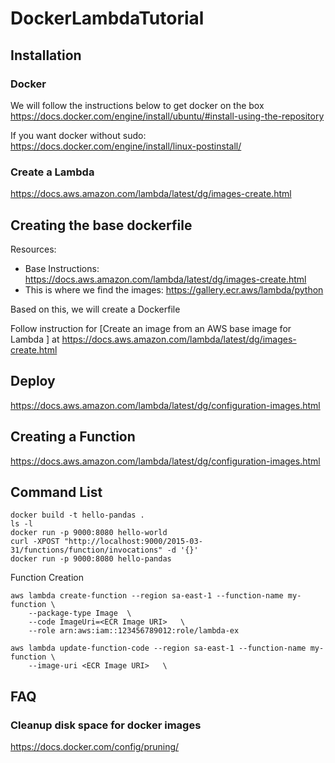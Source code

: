# DockerLambdaTutorial

## Installation

### Docker
We will follow the instructions below to get docker on the box
https://docs.docker.com/engine/install/ubuntu/#install-using-the-repository

If you want docker without sudo:
https://docs.docker.com/engine/install/linux-postinstall/

### Create a Lambda
https://docs.aws.amazon.com/lambda/latest/dg/images-create.html

## Creating the base dockerfile
Resources:

- Base Instructions: https://docs.aws.amazon.com/lambda/latest/dg/images-create.html
- This is where we find the images: https://gallery.ecr.aws/lambda/python

Based on this, we will create a Dockerfile

Follow instruction for [Create an image from an AWS base image for Lambda
] at https://docs.aws.amazon.com/lambda/latest/dg/images-create.html

## Deploy
https://docs.aws.amazon.com/lambda/latest/dg/configuration-images.html


## Creating a Function
https://docs.aws.amazon.com/lambda/latest/dg/configuration-images.html

## Command List
```
docker build -t hello-pandas .   
ls -l
docker run -p 9000:8080 hello-world 
curl -XPOST "http://localhost:9000/2015-03-31/functions/function/invocations" -d '{}'
docker run -p 9000:8080 hello-pandas
```

Function Creation
```
aws lambda create-function --region sa-east-1 --function-name my-function \
    --package-type Image  \
    --code ImageUri=<ECR Image URI>   \
    --role arn:aws:iam::123456789012:role/lambda-ex 

aws lambda update-function-code --region sa-east-1 --function-name my-function \
    --image-uri <ECR Image URI>   \

```

## FAQ

### Cleanup disk space for docker images
https://docs.docker.com/config/pruning/
